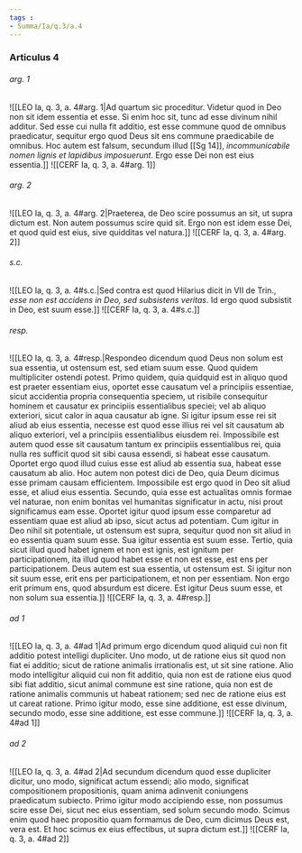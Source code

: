 ```yaml
---
tags : 
- Summa/Ia/q.3/a.4
---
```


### Articulus 4

###### arg. 1
![[LEO Ia, q. 3, a. 4#arg. 1|Ad quartum sic proceditur. Videtur quod in Deo non sit idem essentia et esse. Si enim hoc sit, tunc ad esse divinum nihil additur. Sed esse cui nulla fit additio, est esse commune quod de omnibus praedicatur, sequitur ergo quod Deus sit ens commune praedicabile de omnibus. Hoc autem est falsum, secundum illud [[Sg 14]], *incommunicabile nomen lignis et lapidibus imposuerunt*. Ergo esse Dei non est eius essentia.]]
![[CERF Ia, q. 3, a. 4#arg. 1]]

###### arg. 2
![[LEO Ia, q. 3, a. 4#arg. 2|Praeterea, de Deo scire possumus an sit, ut supra dictum est. Non autem possumus scire quid sit. Ergo non est idem esse Dei, et quod quid est eius, sive quidditas vel natura.]]
![[CERF Ia, q. 3, a. 4#arg. 2]]

###### s.c.
![[LEO Ia, q. 3, a. 4#s.c.|Sed contra est quod Hilarius dicit in VII de Trin., *esse non est accidens in Deo, sed subsistens veritas*. Id ergo quod subsistit in Deo, est suum esse.]]
![[CERF Ia, q. 3, a. 4#s.c.]]

###### resp.
![[LEO Ia, q. 3, a. 4#resp.|Respondeo dicendum quod Deus non solum est sua essentia, ut ostensum est, sed etiam suum esse. Quod quidem multipliciter ostendi potest. Primo quidem, quia quidquid est in aliquo quod est praeter essentiam eius, oportet esse causatum vel a principiis essentiae, sicut accidentia propria consequentia speciem, ut risibile consequitur hominem et causatur ex principiis essentialibus speciei; vel ab aliquo exteriori, sicut calor in aqua causatur ab igne. Si igitur ipsum esse rei sit aliud ab eius essentia, necesse est quod esse illius rei vel sit causatum ab aliquo exteriori, vel a principiis essentialibus eiusdem rei. Impossibile est autem quod esse sit causatum tantum ex principiis essentialibus rei, quia nulla res sufficit quod sit sibi causa essendi, si habeat esse causatum. Oportet ergo quod illud cuius esse est aliud ab essentia sua, habeat esse causatum ab alio. Hoc autem non potest dici de Deo, quia Deum dicimus esse primam causam efficientem. Impossibile est ergo quod in Deo sit aliud esse, et aliud eius essentia. Secundo, quia esse est actualitas omnis formae vel naturae, non enim bonitas vel humanitas significatur in actu, nisi prout significamus eam esse. Oportet igitur quod ipsum esse comparetur ad essentiam quae est aliud ab ipso, sicut actus ad potentiam. Cum igitur in Deo nihil sit potentiale, ut ostensum est supra, sequitur quod non sit aliud in eo essentia quam suum esse. Sua igitur essentia est suum esse. Tertio, quia sicut illud quod habet ignem et non est ignis, est ignitum per participationem, ita illud quod habet esse et non est esse, est ens per participationem. Deus autem est sua essentia, ut ostensum est. Si igitur non sit suum esse, erit ens per participationem, et non per essentiam. Non ergo erit primum ens, quod absurdum est dicere. Est igitur Deus suum esse, et non solum sua essentia.]]
![[CERF Ia, q. 3, a. 4#resp.]]

###### ad 1
![[LEO Ia, q. 3, a. 4#ad 1|Ad primum ergo dicendum quod aliquid cui non fit additio potest intelligi dupliciter. Uno modo, ut de ratione eius sit quod non fiat ei additio; sicut de ratione animalis irrationalis est, ut sit sine ratione. Alio modo intelligitur aliquid cui non fit additio, quia non est de ratione eius quod sibi fiat additio, sicut animal commune est sine ratione, quia non est de ratione animalis communis ut habeat rationem; sed nec de ratione eius est ut careat ratione. Primo igitur modo, esse sine additione, est esse divinum, secundo modo, esse sine additione, est esse commune.]]
![[CERF Ia, q. 3, a. 4#ad 1]]

###### ad 2
![[LEO Ia, q. 3, a. 4#ad 2|Ad secundum dicendum quod esse dupliciter dicitur, uno modo, significat actum essendi; alio modo, significat compositionem propositionis, quam anima adinvenit coniungens praedicatum subiecto. Primo igitur modo accipiendo esse, non possumus scire esse Dei, sicut nec eius essentiam, sed solum secundo modo. Scimus enim quod haec propositio quam formamus de Deo, cum dicimus Deus est, vera est. Et hoc scimus ex eius effectibus, ut supra dictum est.]]
![[CERF Ia, q. 3, a. 4#ad 2]]

